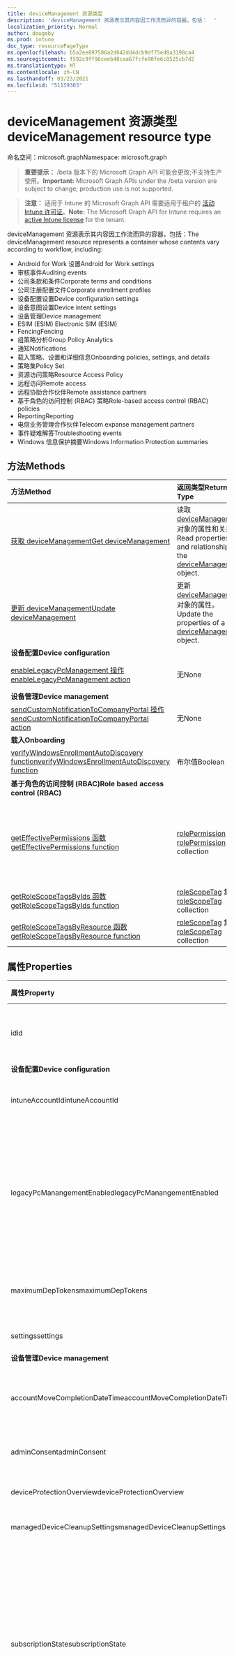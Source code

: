 ```yaml
---
title: deviceManagement 资源类型
description: 'deviceManagement 资源表示其内容因工作流而异的容器，包括：  '
localization_priority: Normal
author: dougeby
ms.prod: intune
doc_type: resourcePageType
ms.openlocfilehash: b5a2ee897506a2d642dd4dcb9df75ed8a3198ca4
ms.sourcegitcommit: f592c9ff96ceeb40caa67fcfe90fe6c8525cb7d2
ms.translationtype: MT
ms.contentlocale: zh-CN
ms.lasthandoff: 03/23/2021
ms.locfileid: "51159303"
---
```

# <a name="devicemanagement-resource-type"></a><span data-ttu-id="7978a-103">deviceManagement 资源类型</span><span class="sxs-lookup"><span data-stu-id="7978a-103">deviceManagement resource type</span></span>

<span data-ttu-id="7978a-104">命名空间：microsoft.graph</span><span class="sxs-lookup"><span data-stu-id="7978a-104">Namespace: microsoft.graph</span></span>

> <span data-ttu-id="7978a-105">**重要提示：** /beta 版本下的 Microsoft Graph API 可能会更改;不支持生产使用。</span><span class="sxs-lookup"><span data-stu-id="7978a-105">**Important:** Microsoft Graph APIs under the /beta version are subject to change; production use is not supported.</span></span>

> <span data-ttu-id="7978a-106">**注意：** 适用于 Intune 的 Microsoft Graph API 需要适用于租户的 [活动 Intune 许可证](https://go.microsoft.com/fwlink/?linkid=839381)。</span><span class="sxs-lookup"><span data-stu-id="7978a-106">**Note:** The Microsoft Graph API for Intune requires an [active Intune license](https://go.microsoft.com/fwlink/?linkid=839381) for the tenant.</span></span>

<span data-ttu-id="7978a-107">deviceManagement 资源表示其内容因工作流而异的容器，包括：</span><span class="sxs-lookup"><span data-stu-id="7978a-107">The deviceManagement resource represents a container whose contents vary according to workflow, including:</span></span>  

- <span data-ttu-id="7978a-108">Android for Work 设置</span><span class="sxs-lookup"><span data-stu-id="7978a-108">Android for Work settings</span></span>
- <span data-ttu-id="7978a-109">审核事件</span><span class="sxs-lookup"><span data-stu-id="7978a-109">Auditing events</span></span>
- <span data-ttu-id="7978a-110">公司条款和条件</span><span class="sxs-lookup"><span data-stu-id="7978a-110">Corporate terms and conditions</span></span> 
- <span data-ttu-id="7978a-111">公司注册配置文件</span><span class="sxs-lookup"><span data-stu-id="7978a-111">Corporate enrollment profiles</span></span>
- <span data-ttu-id="7978a-112">设备配置设置</span><span class="sxs-lookup"><span data-stu-id="7978a-112">Device configuration settings</span></span>
- <span data-ttu-id="7978a-113">设备意图设置</span><span class="sxs-lookup"><span data-stu-id="7978a-113">Device intent settings</span></span>
- <span data-ttu-id="7978a-114">设备管理</span><span class="sxs-lookup"><span data-stu-id="7978a-114">Device management</span></span>
- <span data-ttu-id="7978a-115">ESIM (ESIM) </span><span class="sxs-lookup"><span data-stu-id="7978a-115">Electronic SIM (ESIM)</span></span>
- <span data-ttu-id="7978a-116">Fencing</span><span class="sxs-lookup"><span data-stu-id="7978a-116">Fencing</span></span>
- <span data-ttu-id="7978a-117">组策略分析</span><span class="sxs-lookup"><span data-stu-id="7978a-117">Group Policy Analytics</span></span>
- <span data-ttu-id="7978a-118">通知</span><span class="sxs-lookup"><span data-stu-id="7978a-118">Notifications</span></span>
- <span data-ttu-id="7978a-119">载入策略、设置和详细信息</span><span class="sxs-lookup"><span data-stu-id="7978a-119">Onboarding policies, settings, and details</span></span>
- <span data-ttu-id="7978a-120">策略集</span><span class="sxs-lookup"><span data-stu-id="7978a-120">Policy Set</span></span>
- <span data-ttu-id="7978a-121">资源访问策略</span><span class="sxs-lookup"><span data-stu-id="7978a-121">Resource Access Policy</span></span>
- <span data-ttu-id="7978a-122">远程访问</span><span class="sxs-lookup"><span data-stu-id="7978a-122">Remote access</span></span>
- <span data-ttu-id="7978a-123">远程协助合作伙伴</span><span class="sxs-lookup"><span data-stu-id="7978a-123">Remote assistance partners</span></span>
- <span data-ttu-id="7978a-124">基于角色的访问控制 (RBAC) 策略</span><span class="sxs-lookup"><span data-stu-id="7978a-124">Role-based access control (RBAC) policies</span></span>
- <span data-ttu-id="7978a-125">Reporting</span><span class="sxs-lookup"><span data-stu-id="7978a-125">Reporting</span></span>
- <span data-ttu-id="7978a-126">电信业务管理合作伙伴</span><span class="sxs-lookup"><span data-stu-id="7978a-126">Telecom expanse management partners</span></span>
- <span data-ttu-id="7978a-127">事件疑难解答</span><span class="sxs-lookup"><span data-stu-id="7978a-127">Troubleshooting events</span></span>
- <span data-ttu-id="7978a-128">Windows 信息保护摘要</span><span class="sxs-lookup"><span data-stu-id="7978a-128">Windows Information Protection summaries</span></span>

## <a name="methods"></a><span data-ttu-id="7978a-129">方法</span><span class="sxs-lookup"><span data-stu-id="7978a-129">Methods</span></span>
|<span data-ttu-id="7978a-130">方法</span><span class="sxs-lookup"><span data-stu-id="7978a-130">Method</span></span>|<span data-ttu-id="7978a-131">返回类型</span><span class="sxs-lookup"><span data-stu-id="7978a-131">Return Type</span></span>|<span data-ttu-id="7978a-132">说明</span><span class="sxs-lookup"><span data-stu-id="7978a-132">Description</span></span>|
|:---|:---|:---|
|[<span data-ttu-id="7978a-133">获取 deviceManagement</span><span class="sxs-lookup"><span data-stu-id="7978a-133">Get deviceManagement</span></span>](../api/intune-shared-devicemanagement-get.md)|<span data-ttu-id="7978a-134">读取 [deviceManagement](../resources/intune-shared-devicemanagement.md) 对象的属性和关系。</span><span class="sxs-lookup"><span data-stu-id="7978a-134">Read properties and relationships of the [deviceManagement](../resources/intune-shared-devicemanagement.md) object.</span></span>|
|[<span data-ttu-id="7978a-135">更新 deviceManagement</span><span class="sxs-lookup"><span data-stu-id="7978a-135">Update deviceManagement</span></span>](../api/intune-shared-devicemanagement-update.md)|<span data-ttu-id="7978a-136">更新 [deviceManagement](../resources/intune-shared-devicemanagement.md) 对象的属性。</span><span class="sxs-lookup"><span data-stu-id="7978a-136">Update the properties of a [deviceManagement](../resources/intune-shared-devicemanagement.md) object.</span></span>|
|<span data-ttu-id="7978a-137">**设备配置**</span><span class="sxs-lookup"><span data-stu-id="7978a-137">**Device configuration**</span></span>|
|[<span data-ttu-id="7978a-138">enableLegacyPcManagement 操作</span><span class="sxs-lookup"><span data-stu-id="7978a-138">enableLegacyPcManagement action</span></span>](../api/intune-shared-devicemanagement-enablelegacypcmanagement.md)|<span data-ttu-id="7978a-139">无</span><span class="sxs-lookup"><span data-stu-id="7978a-139">None</span></span>|<span data-ttu-id="7978a-140">尚未记录</span><span class="sxs-lookup"><span data-stu-id="7978a-140">Not yet documented</span></span>|
|<span data-ttu-id="7978a-141">**设备管理**</span><span class="sxs-lookup"><span data-stu-id="7978a-141">**Device management**</span></span>|
|[<span data-ttu-id="7978a-142">sendCustomNotificationToCompanyPortal 操作</span><span class="sxs-lookup"><span data-stu-id="7978a-142">sendCustomNotificationToCompanyPortal action</span></span>](../api/intune-shared-devicemanagement-sendcustomnotificationtocompanyportal.md)|<span data-ttu-id="7978a-143">无</span><span class="sxs-lookup"><span data-stu-id="7978a-143">None</span></span>|<span data-ttu-id="7978a-144">尚未记录</span><span class="sxs-lookup"><span data-stu-id="7978a-144">Not yet documented</span></span>|
|<span data-ttu-id="7978a-145">**载入**</span><span class="sxs-lookup"><span data-stu-id="7978a-145">**Onboarding**</span></span>|
|[<span data-ttu-id="7978a-146">verifyWindowsEnrollmentAutoDiscovery function</span><span class="sxs-lookup"><span data-stu-id="7978a-146">verifyWindowsEnrollmentAutoDiscovery function</span></span>](../api/intune-shared-devicemanagement-verifywindowsenrollmentautodiscovery.md)|<span data-ttu-id="7978a-147">布尔值</span><span class="sxs-lookup"><span data-stu-id="7978a-147">Boolean</span></span>|<span data-ttu-id="7978a-148">尚未记录</span><span class="sxs-lookup"><span data-stu-id="7978a-148">Not yet documented</span></span>|
|<span data-ttu-id="7978a-149">**基于角色的访问控制 (RBAC)**</span><span class="sxs-lookup"><span data-stu-id="7978a-149">**Role based access control (RBAC)**</span></span>|
|[<span data-ttu-id="7978a-150">getEffectivePermissions 函数</span><span class="sxs-lookup"><span data-stu-id="7978a-150">getEffectivePermissions function</span></span>](../api/intune-shared-devicemanagement-geteffectivepermissions.md)|<span data-ttu-id="7978a-151">[rolePermission](../resources/intune-rbac-rolepermission.md) 集合</span><span class="sxs-lookup"><span data-stu-id="7978a-151">[rolePermission](../resources/intune-rbac-rolepermission.md) collection</span></span>|<span data-ttu-id="7978a-152">检索当前验证的用户的有效权限</span><span class="sxs-lookup"><span data-stu-id="7978a-152">Retrieves the effective permissions of the currently authenticated user</span></span>|
|[<span data-ttu-id="7978a-153">getRoleScopeTagsByIds 函数</span><span class="sxs-lookup"><span data-stu-id="7978a-153">getRoleScopeTagsByIds function</span></span>](../api/intune-shared-devicemanagement-getrolescopetagsbyids.md)|<span data-ttu-id="7978a-154">[roleScopeTag](../resources/intune-rbac-rolescopetag.md) 集合</span><span class="sxs-lookup"><span data-stu-id="7978a-154">[roleScopeTag](../resources/intune-rbac-rolescopetag.md) collection</span></span>|<span data-ttu-id="7978a-155">尚未记录</span><span class="sxs-lookup"><span data-stu-id="7978a-155">Not yet documented</span></span>|
|[<span data-ttu-id="7978a-156">getRoleScopeTagsByResource 函数</span><span class="sxs-lookup"><span data-stu-id="7978a-156">getRoleScopeTagsByResource function</span></span>](../api/intune-shared-devicemanagement-getrolescopetagsbyresource.md)|<span data-ttu-id="7978a-157">[roleScopeTag](../resources/intune-rbac-rolescopetag.md) 集合</span><span class="sxs-lookup"><span data-stu-id="7978a-157">[roleScopeTag](../resources/intune-rbac-rolescopetag.md) collection</span></span>|<span data-ttu-id="7978a-158">尚未记录</span><span class="sxs-lookup"><span data-stu-id="7978a-158">Not yet documented</span></span>|


## <a name="properties"></a><span data-ttu-id="7978a-159">属性</span><span class="sxs-lookup"><span data-stu-id="7978a-159">Properties</span></span>
|<span data-ttu-id="7978a-160">属性</span><span class="sxs-lookup"><span data-stu-id="7978a-160">Property</span></span>|<span data-ttu-id="7978a-161">类型</span><span class="sxs-lookup"><span data-stu-id="7978a-161">Type</span></span>|<span data-ttu-id="7978a-162">说明</span><span class="sxs-lookup"><span data-stu-id="7978a-162">Description</span></span>|
|:---|:---|:---|
|<span data-ttu-id="7978a-163">id</span><span class="sxs-lookup"><span data-stu-id="7978a-163">id</span></span>|<span data-ttu-id="7978a-164">String</span><span class="sxs-lookup"><span data-stu-id="7978a-164">String</span></span>|<span data-ttu-id="7978a-165">与设备关联的唯一标识符。</span><span class="sxs-lookup"><span data-stu-id="7978a-165">Unique identifier associated with the device.</span></span>|
|<span data-ttu-id="7978a-166">**设备配置**</span><span class="sxs-lookup"><span data-stu-id="7978a-166">**Device configuration**</span></span>|
|<span data-ttu-id="7978a-167">intuneAccountId</span><span class="sxs-lookup"><span data-stu-id="7978a-167">intuneAccountId</span></span>|<span data-ttu-id="7978a-168">Guid</span><span class="sxs-lookup"><span data-stu-id="7978a-168">Guid</span></span>|<span data-ttu-id="7978a-169">给定租户的 Intune 帐户 ID</span><span class="sxs-lookup"><span data-stu-id="7978a-169">Intune Account ID for given tenant</span></span>|
|<span data-ttu-id="7978a-170">legacyPcManangementEnabled</span><span class="sxs-lookup"><span data-stu-id="7978a-170">legacyPcManangementEnabled</span></span>|<span data-ttu-id="7978a-171">Boolean</span><span class="sxs-lookup"><span data-stu-id="7978a-171">Boolean</span></span>|<span data-ttu-id="7978a-172">用于为此帐户启用非 MDM 托管旧版电脑管理的 属性。</span><span class="sxs-lookup"><span data-stu-id="7978a-172">The property to enable Non-MDM managed legacy PC management for this account.</span></span> <span data-ttu-id="7978a-173">此属性是只读的。</span><span class="sxs-lookup"><span data-stu-id="7978a-173">This property is read-only.</span></span>|
|<span data-ttu-id="7978a-174">maximumDepTokens</span><span class="sxs-lookup"><span data-stu-id="7978a-174">maximumDepTokens</span></span>|<span data-ttu-id="7978a-175">Int32</span><span class="sxs-lookup"><span data-stu-id="7978a-175">Int32</span></span>|<span data-ttu-id="7978a-176">允许每个租户使用的最大 DEP 令牌数。</span><span class="sxs-lookup"><span data-stu-id="7978a-176">Maximum number of DEP tokens allowed per-tenant.</span></span>|
|<span data-ttu-id="7978a-177">settings</span><span class="sxs-lookup"><span data-stu-id="7978a-177">settings</span></span>|[<span data-ttu-id="7978a-178">deviceManagementSettings</span><span class="sxs-lookup"><span data-stu-id="7978a-178">deviceManagementSettings</span></span>](../resources/intune-deviceconfig-devicemanagementsettings.md)|<span data-ttu-id="7978a-179">帐户级别设置。</span><span class="sxs-lookup"><span data-stu-id="7978a-179">Account level settings.</span></span>|
|<span data-ttu-id="7978a-180">**设备管理**</span><span class="sxs-lookup"><span data-stu-id="7978a-180">**Device management**</span></span>|
|<span data-ttu-id="7978a-181">accountMoveCompletionDateTime</span><span class="sxs-lookup"><span data-stu-id="7978a-181">accountMoveCompletionDateTime</span></span>|<span data-ttu-id="7978a-182">DateTimeOffset</span><span class="sxs-lookup"><span data-stu-id="7978a-182">DateTimeOffset</span></span>|<span data-ttu-id="7978a-183">租户&之间移动时的日期。</span><span class="sxs-lookup"><span data-stu-id="7978a-183">The date & time when tenant data moved between scaleunits.</span></span>|
|<span data-ttu-id="7978a-184">adminConsent</span><span class="sxs-lookup"><span data-stu-id="7978a-184">adminConsent</span></span>|[<span data-ttu-id="7978a-185">adminConsent</span><span class="sxs-lookup"><span data-stu-id="7978a-185">adminConsent</span></span>](../resources/intune-devices-adminconsent.md)|<span data-ttu-id="7978a-186">管理员同意信息。</span><span class="sxs-lookup"><span data-stu-id="7978a-186">Admin consent information.</span></span>|
|<span data-ttu-id="7978a-187">deviceProtectionOverview</span><span class="sxs-lookup"><span data-stu-id="7978a-187">deviceProtectionOverview</span></span>|[<span data-ttu-id="7978a-188">deviceProtectionOverview</span><span class="sxs-lookup"><span data-stu-id="7978a-188">deviceProtectionOverview</span></span>](../resources/intune-devices-deviceprotectionoverview.md)|<span data-ttu-id="7978a-189">设备保护概述。</span><span class="sxs-lookup"><span data-stu-id="7978a-189">Device protection overview.</span></span>|
|<span data-ttu-id="7978a-190">managedDeviceCleanupSettings</span><span class="sxs-lookup"><span data-stu-id="7978a-190">managedDeviceCleanupSettings</span></span>|[<span data-ttu-id="7978a-191">managedDeviceCleanupSettings</span><span class="sxs-lookup"><span data-stu-id="7978a-191">managedDeviceCleanupSettings</span></span>](../resources/intune-devices-manageddevicecleanupsettings.md)|<span data-ttu-id="7978a-192">设备清理规则</span><span class="sxs-lookup"><span data-stu-id="7978a-192">Device cleanup rule</span></span>|
|<span data-ttu-id="7978a-193">subscriptionState</span><span class="sxs-lookup"><span data-stu-id="7978a-193">subscriptionState</span></span>|[<span data-ttu-id="7978a-194">deviceManagementSubscriptionState</span><span class="sxs-lookup"><span data-stu-id="7978a-194">deviceManagementSubscriptionState</span></span>](../resources/intune-devices-devicemanagementsubscriptionstate.md)|<span data-ttu-id="7978a-195">租户移动设备管理订阅状态。</span><span class="sxs-lookup"><span data-stu-id="7978a-195">Tenant mobile device management subscription state.</span></span> <span data-ttu-id="7978a-196">可取值为：`pending`、`active`、`warning`、`disabled`、`deleted`、`blocked`、`lockedOut`。</span><span class="sxs-lookup"><span data-stu-id="7978a-196">Possible values are: `pending`, `active`, `warning`, `disabled`, `deleted`, `blocked`, `lockedOut`.</span></span>|
|<span data-ttu-id="7978a-197">订阅</span><span class="sxs-lookup"><span data-stu-id="7978a-197">subscriptions</span></span>|[<span data-ttu-id="7978a-198">deviceManagementSubscriptions</span><span class="sxs-lookup"><span data-stu-id="7978a-198">deviceManagementSubscriptions</span></span>](../resources/intune-devices-devicemanagementsubscriptions.md)|<span data-ttu-id="7978a-199">租户的订阅。</span><span class="sxs-lookup"><span data-stu-id="7978a-199">Tenant's Subscription.</span></span> <span data-ttu-id="7978a-200">可取值为：`none`、`intune`、`office365`、`intunePremium`、`intune_EDU`、`intune_SMB`。</span><span class="sxs-lookup"><span data-stu-id="7978a-200">Possible values are: `none`, `intune`, `office365`, `intunePremium`, `intune_EDU`, `intune_SMB`.</span></span>|
|<span data-ttu-id="7978a-201">windowsMalwareOverview</span><span class="sxs-lookup"><span data-stu-id="7978a-201">windowsMalwareOverview</span></span>|[<span data-ttu-id="7978a-202">windowsMalwareOverview</span><span class="sxs-lookup"><span data-stu-id="7978a-202">windowsMalwareOverview</span></span>](../resources/intune-devices-windowsmalwareoverview.md)|<span data-ttu-id="7978a-203">Windows 设备的恶意软件概述。</span><span class="sxs-lookup"><span data-stu-id="7978a-203">Malware overview for windows devices.</span></span>|
|<span data-ttu-id="7978a-204">**组策略分析**</span><span class="sxs-lookup"><span data-stu-id="7978a-204">**Group Policy Analytics**</span></span>|
|<span data-ttu-id="7978a-205">groupPolicyObjectFiles</span><span class="sxs-lookup"><span data-stu-id="7978a-205">groupPolicyObjectFiles</span></span>|<span data-ttu-id="7978a-206">[groupPolicyObjectFile](../resources/intune-gpanalyticsservice-grouppolicyobjectfile.md) 集合</span><span class="sxs-lookup"><span data-stu-id="7978a-206">[groupPolicyObjectFile](../resources/intune-gpanalyticsservice-grouppolicyobjectfile.md) collection</span></span>|<span data-ttu-id="7978a-207">已上载的组策略对象文件的列表。</span><span class="sxs-lookup"><span data-stu-id="7978a-207">A list of Group Policy Object files uploaded.</span></span>|
|<span data-ttu-id="7978a-208">**载入**</span><span class="sxs-lookup"><span data-stu-id="7978a-208">**Onboarding**</span></span>|
|<span data-ttu-id="7978a-209">intuneBrand</span><span class="sxs-lookup"><span data-stu-id="7978a-209">intuneBrand</span></span>|[<span data-ttu-id="7978a-210">intuneBrand</span><span class="sxs-lookup"><span data-stu-id="7978a-210">intuneBrand</span></span>](../resources/intune-onboarding-intunebrand.md)|<span data-ttu-id="7978a-211">intuneBrand 包含在自定义公司门户应用程序以及最终用户 Web 门户的外观时使用的数据。</span><span class="sxs-lookup"><span data-stu-id="7978a-211">intuneBrand contains data which is used in customizing the appearance of the Company Portal applications as well as the end user web portal.</span></span>|
|<span data-ttu-id="7978a-212">**Odj**</span><span class="sxs-lookup"><span data-stu-id="7978a-212">**Odj**</span></span>|
|<span data-ttu-id="7978a-213">domainJoinConnectors</span><span class="sxs-lookup"><span data-stu-id="7978a-213">domainJoinConnectors</span></span>|<span data-ttu-id="7978a-214">[deviceManagementDomainJoinConnector](../resources/intune-odj-devicemanagementdomainjoinconnector.md) 集合</span><span class="sxs-lookup"><span data-stu-id="7978a-214">[deviceManagementDomainJoinConnector](../resources/intune-odj-devicemanagementdomainjoinconnector.md) collection</span></span>|<span data-ttu-id="7978a-215">连接器对象的列表。</span><span class="sxs-lookup"><span data-stu-id="7978a-215">A list of connector objects.</span></span>|

## <a name="relationships"></a><span data-ttu-id="7978a-216">关系</span><span class="sxs-lookup"><span data-stu-id="7978a-216">Relationships</span></span>
|<span data-ttu-id="7978a-217">关系</span><span class="sxs-lookup"><span data-stu-id="7978a-217">Relationship</span></span>|<span data-ttu-id="7978a-218">类型</span><span class="sxs-lookup"><span data-stu-id="7978a-218">Type</span></span>|<span data-ttu-id="7978a-219">说明&nbsp;&nbsp;&nbsp;&nbsp;&nbsp;&nbsp;&nbsp;</span><span class="sxs-lookup"><span data-stu-id="7978a-219">Description&nbsp;&nbsp;&nbsp;&nbsp;&nbsp;&nbsp;&nbsp;</span></span>|
|:---|:---|:---|
|<span data-ttu-id="7978a-220">**Android for Work**</span><span class="sxs-lookup"><span data-stu-id="7978a-220">**Android for Work**</span></span>|
|<span data-ttu-id="7978a-221">androidDeviceOwnerEnrollmentProfiles</span><span class="sxs-lookup"><span data-stu-id="7978a-221">androidDeviceOwnerEnrollmentProfiles</span></span>|<span data-ttu-id="7978a-222">[androidDeviceOwnerEnrollmentProfile](../resources/intune-androidforwork-androiddeviceownerenrollmentprofile.md) 集合</span><span class="sxs-lookup"><span data-stu-id="7978a-222">[androidDeviceOwnerEnrollmentProfile](../resources/intune-androidforwork-androiddeviceownerenrollmentprofile.md) collection</span></span>|<span data-ttu-id="7978a-223">Android 设备所有者注册配置文件实体。</span><span class="sxs-lookup"><span data-stu-id="7978a-223">Android device owner enrollment profile entities.</span></span>|
|<span data-ttu-id="7978a-224">androidForWorkAppConfigurationSchemas</span><span class="sxs-lookup"><span data-stu-id="7978a-224">androidForWorkAppConfigurationSchemas</span></span>|<span data-ttu-id="7978a-225">[androidForWorkAppConfigurationSchema](../resources/intune-androidforwork-androidforworkappconfigurationschema.md) 集合</span><span class="sxs-lookup"><span data-stu-id="7978a-225">[androidForWorkAppConfigurationSchema](../resources/intune-androidforwork-androidforworkappconfigurationschema.md) collection</span></span>|<span data-ttu-id="7978a-226">Android for Work 应用配置架构实体。</span><span class="sxs-lookup"><span data-stu-id="7978a-226">Android for Work app configuration schema entities.</span></span>|
|<span data-ttu-id="7978a-227">androidForWorkEnrollmentProfiles</span><span class="sxs-lookup"><span data-stu-id="7978a-227">androidForWorkEnrollmentProfiles</span></span>|<span data-ttu-id="7978a-228">[androidForWorkEnrollmentProfile](../resources/intune-androidforwork-androidforworkenrollmentprofile.md) 集合</span><span class="sxs-lookup"><span data-stu-id="7978a-228">[androidForWorkEnrollmentProfile](../resources/intune-androidforwork-androidforworkenrollmentprofile.md) collection</span></span>|<span data-ttu-id="7978a-229">Android for Work 注册配置文件实体。</span><span class="sxs-lookup"><span data-stu-id="7978a-229">Android for Work enrollment profile entities.</span></span>|
|<span data-ttu-id="7978a-230">androidForWorkSettings</span><span class="sxs-lookup"><span data-stu-id="7978a-230">androidForWorkSettings</span></span>|[<span data-ttu-id="7978a-231">androidForWorkSettings</span><span class="sxs-lookup"><span data-stu-id="7978a-231">androidForWorkSettings</span></span>](../resources/intune-androidforwork-androidforworksettings.md)|<span data-ttu-id="7978a-232">Android for Work 设置单例实体。</span><span class="sxs-lookup"><span data-stu-id="7978a-232">The singleton Android for Work settings entity.</span></span>|
|<span data-ttu-id="7978a-233">androidManagedStoreAccountEnterpriseSettings</span><span class="sxs-lookup"><span data-stu-id="7978a-233">androidManagedStoreAccountEnterpriseSettings</span></span>|[<span data-ttu-id="7978a-234">androidManagedStoreAccountEnterpriseSettings</span><span class="sxs-lookup"><span data-stu-id="7978a-234">androidManagedStoreAccountEnterpriseSettings</span></span>](../resources/intune-androidforwork-androidmanagedstoreaccountenterprisesettings.md)|<span data-ttu-id="7978a-235">单一的 Android 托管存储帐户企业设置实体。</span><span class="sxs-lookup"><span data-stu-id="7978a-235">The singleton Android managed store account enterprise settings entity.</span></span>|
|<span data-ttu-id="7978a-236">androidManagedStoreAppConfigurationSchemas</span><span class="sxs-lookup"><span data-stu-id="7978a-236">androidManagedStoreAppConfigurationSchemas</span></span>|<span data-ttu-id="7978a-237">[androidManagedStoreAppConfigurationSchema](../resources/intune-androidforwork-androidmanagedstoreappconfigurationschema.md) 集合</span><span class="sxs-lookup"><span data-stu-id="7978a-237">[androidManagedStoreAppConfigurationSchema](../resources/intune-androidforwork-androidmanagedstoreappconfigurationschema.md) collection</span></span>|<span data-ttu-id="7978a-238">Android 企业版应用配置架构实体。</span><span class="sxs-lookup"><span data-stu-id="7978a-238">Android Enterprise app configuration schema entities.</span></span>|
|<span data-ttu-id="7978a-239">**审核**</span><span class="sxs-lookup"><span data-stu-id="7978a-239">**Auditing**</span></span>|
|<span data-ttu-id="7978a-240">auditEvents</span><span class="sxs-lookup"><span data-stu-id="7978a-240">auditEvents</span></span>|<span data-ttu-id="7978a-241">[auditEvent](../resources/intune-auditing-auditevent.md) 集合</span><span class="sxs-lookup"><span data-stu-id="7978a-241">[auditEvent](../resources/intune-auditing-auditevent.md) collection</span></span>|<span data-ttu-id="7978a-242">审核事件</span><span class="sxs-lookup"><span data-stu-id="7978a-242">The Audit Events</span></span>|
|<span data-ttu-id="7978a-243">**公司条款**</span><span class="sxs-lookup"><span data-stu-id="7978a-243">**Company terms**</span></span>|
|<span data-ttu-id="7978a-244">termsAndConditions</span><span class="sxs-lookup"><span data-stu-id="7978a-244">termsAndConditions</span></span>|<span data-ttu-id="7978a-245">[termsAndConditions](../resources/intune-companyterms-termsandconditions.md) 集合</span><span class="sxs-lookup"><span data-stu-id="7978a-245">[termsAndConditions](../resources/intune-companyterms-termsandconditions.md) collection</span></span>|<span data-ttu-id="7978a-246">与公司的设备管理关联的条款和条件。</span><span class="sxs-lookup"><span data-stu-id="7978a-246">The terms and conditions associated with device management of the company.</span></span>|
|<span data-ttu-id="7978a-247">**公司注册**</span><span class="sxs-lookup"><span data-stu-id="7978a-247">**Corporate enrollment**</span></span>|
|<span data-ttu-id="7978a-248">enrollmentProfiles</span><span class="sxs-lookup"><span data-stu-id="7978a-248">enrollmentProfiles</span></span>|<span data-ttu-id="7978a-249">[enrollmentProfile](../resources/intune-enrollment-enrollmentprofile.md) 集合</span><span class="sxs-lookup"><span data-stu-id="7978a-249">[enrollmentProfile](../resources/intune-enrollment-enrollmentprofile.md) collection</span></span>|<span data-ttu-id="7978a-250">注册配置文件。</span><span class="sxs-lookup"><span data-stu-id="7978a-250">The enrollment profiles.</span></span>|
|<span data-ttu-id="7978a-251">importedAppleDeviceIdentities</span><span class="sxs-lookup"><span data-stu-id="7978a-251">importedAppleDeviceIdentities</span></span>|<span data-ttu-id="7978a-252">[importedAppleDeviceIdentity](../resources/intune-enrollment-importedappledeviceidentity.md) 集合</span><span class="sxs-lookup"><span data-stu-id="7978a-252">[importedAppleDeviceIdentity](../resources/intune-enrollment-importedappledeviceidentity.md) collection</span></span>|<span data-ttu-id="7978a-253">导入的 Apple 设备标识。</span><span class="sxs-lookup"><span data-stu-id="7978a-253">The imported Apple device identities.</span></span>|
|<span data-ttu-id="7978a-254">importedDeviceIdentities</span><span class="sxs-lookup"><span data-stu-id="7978a-254">importedDeviceIdentities</span></span>|<span data-ttu-id="7978a-255">[importedDeviceIdentity](../resources/intune-enrollment-importeddeviceidentity.md) 集合</span><span class="sxs-lookup"><span data-stu-id="7978a-255">[importedDeviceIdentity](../resources/intune-enrollment-importeddeviceidentity.md) collection</span></span>|<span data-ttu-id="7978a-256">导入的设备标识。</span><span class="sxs-lookup"><span data-stu-id="7978a-256">The imported device identities.</span></span>|
|<span data-ttu-id="7978a-257">**设备配置**</span><span class="sxs-lookup"><span data-stu-id="7978a-257">**Device configuration**</span></span>|
|<span data-ttu-id="7978a-258">advancedThreatProtectionOnboardingStateSummary</span><span class="sxs-lookup"><span data-stu-id="7978a-258">advancedThreatProtectionOnboardingStateSummary</span></span>|[<span data-ttu-id="7978a-259">advancedThreatProtectionOnboardingStateSummary</span><span class="sxs-lookup"><span data-stu-id="7978a-259">advancedThreatProtectionOnboardingStateSummary</span></span>](../resources/intune-deviceconfig-advancedthreatprotectiononboardingstatesummary.md)|<span data-ttu-id="7978a-260">此帐户的 ATP 载入状态摘要状态。</span><span class="sxs-lookup"><span data-stu-id="7978a-260">The summary state of ATP onboarding state for this account.</span></span>|
|<span data-ttu-id="7978a-261">cartToClassAssociations</span><span class="sxs-lookup"><span data-stu-id="7978a-261">cartToClassAssociations</span></span>|<span data-ttu-id="7978a-262">[cartToClassAssociation](../resources/intune-deviceconfig-carttoclassassociation.md) 集合</span><span class="sxs-lookup"><span data-stu-id="7978a-262">[cartToClassAssociation](../resources/intune-deviceconfig-carttoclassassociation.md) collection</span></span>|<span data-ttu-id="7978a-263">购物车到类关联。</span><span class="sxs-lookup"><span data-stu-id="7978a-263">The Cart To Class Associations.</span></span>|
|<span data-ttu-id="7978a-264">deviceCompliancePolicies</span><span class="sxs-lookup"><span data-stu-id="7978a-264">deviceCompliancePolicies</span></span>|<span data-ttu-id="7978a-265">[deviceCompliancePolicy](../resources/intune-shared-devicecompliancepolicy.md) 集合</span><span class="sxs-lookup"><span data-stu-id="7978a-265">[deviceCompliancePolicy](../resources/intune-shared-devicecompliancepolicy.md) collection</span></span>|<span data-ttu-id="7978a-266">设备符合性策略。</span><span class="sxs-lookup"><span data-stu-id="7978a-266">The device compliance policies.</span></span>|
|<span data-ttu-id="7978a-267">deviceCompliancePolicyDeviceStateSummary</span><span class="sxs-lookup"><span data-stu-id="7978a-267">deviceCompliancePolicyDeviceStateSummary</span></span>|[<span data-ttu-id="7978a-268">deviceCompliancePolicyDeviceStateSummary</span><span class="sxs-lookup"><span data-stu-id="7978a-268">deviceCompliancePolicyDeviceStateSummary</span></span>](../resources/intune-deviceconfig-devicecompliancepolicydevicestatesummary.md)|<span data-ttu-id="7978a-269">此帐户的设备符合性状态摘要。</span><span class="sxs-lookup"><span data-stu-id="7978a-269">The device compliance state summary for this account.</span></span>|
|<span data-ttu-id="7978a-270">deviceCompliancePolicySettingStateSummaries</span><span class="sxs-lookup"><span data-stu-id="7978a-270">deviceCompliancePolicySettingStateSummaries</span></span>|<span data-ttu-id="7978a-271">[deviceCompliancePolicySettingStateSummary](../resources/intune-deviceconfig-devicecompliancepolicysettingstatesummary.md) 集合</span><span class="sxs-lookup"><span data-stu-id="7978a-271">[deviceCompliancePolicySettingStateSummary](../resources/intune-deviceconfig-devicecompliancepolicysettingstatesummary.md) collection</span></span>|<span data-ttu-id="7978a-272">此帐户的符合性设置的摘要状态。</span><span class="sxs-lookup"><span data-stu-id="7978a-272">The summary states of compliance policy settings for this account.</span></span>|
|<span data-ttu-id="7978a-273">deviceConfigurationConflictSummary</span><span class="sxs-lookup"><span data-stu-id="7978a-273">deviceConfigurationConflictSummary</span></span>|<span data-ttu-id="7978a-274">[deviceConfigurationConflictSummary](../resources/intune-deviceconfig-deviceconfigurationconflictsummary.md) 集合</span><span class="sxs-lookup"><span data-stu-id="7978a-274">[deviceConfigurationConflictSummary](../resources/intune-deviceconfig-deviceconfigurationconflictsummary.md) collection</span></span>|<span data-ttu-id="7978a-275">此帐户冲突状态的策略摘要。</span><span class="sxs-lookup"><span data-stu-id="7978a-275">Summary of policies in conflict state for this account.</span></span>|
|<span data-ttu-id="7978a-276">deviceConfigurationDeviceStateSummaries</span><span class="sxs-lookup"><span data-stu-id="7978a-276">deviceConfigurationDeviceStateSummaries</span></span>|[<span data-ttu-id="7978a-277">deviceConfigurationDeviceStateSummary</span><span class="sxs-lookup"><span data-stu-id="7978a-277">deviceConfigurationDeviceStateSummary</span></span>](../resources/intune-deviceconfig-deviceconfigurationdevicestatesummary.md)|<span data-ttu-id="7978a-278">此帐户的设备配置设备状态摘要。</span><span class="sxs-lookup"><span data-stu-id="7978a-278">The device configuration device state summary for this account.</span></span>|
|<span data-ttu-id="7978a-279">deviceConfigurationRestrictedAppsViolations</span><span class="sxs-lookup"><span data-stu-id="7978a-279">deviceConfigurationRestrictedAppsViolations</span></span>|<span data-ttu-id="7978a-280">[restrictedAppsViolation](../resources/intune-deviceconfig-restrictedappsviolation.md) 集合</span><span class="sxs-lookup"><span data-stu-id="7978a-280">[restrictedAppsViolation](../resources/intune-deviceconfig-restrictedappsviolation.md) collection</span></span>|<span data-ttu-id="7978a-281">此帐户的受限应用冲突。</span><span class="sxs-lookup"><span data-stu-id="7978a-281">Restricted apps violations for this account.</span></span>|
|<span data-ttu-id="7978a-282">deviceConfigurations</span><span class="sxs-lookup"><span data-stu-id="7978a-282">deviceConfigurations</span></span>|<span data-ttu-id="7978a-283">[deviceConfiguration](../resources/intune-shared-deviceconfiguration.md) 集合</span><span class="sxs-lookup"><span data-stu-id="7978a-283">[deviceConfiguration](../resources/intune-shared-deviceconfiguration.md) collection</span></span>|<span data-ttu-id="7978a-284">设备配置。</span><span class="sxs-lookup"><span data-stu-id="7978a-284">The device configurations.</span></span>|
|<span data-ttu-id="7978a-285">deviceConfigurationUserStateSummaries</span><span class="sxs-lookup"><span data-stu-id="7978a-285">deviceConfigurationUserStateSummaries</span></span>|[<span data-ttu-id="7978a-286">deviceConfigurationUserStateSummary</span><span class="sxs-lookup"><span data-stu-id="7978a-286">deviceConfigurationUserStateSummary</span></span>](../resources/intune-deviceconfig-deviceconfigurationuserstatesummary.md)|<span data-ttu-id="7978a-287">此帐户的设备配置用户状态摘要。</span><span class="sxs-lookup"><span data-stu-id="7978a-287">The device configuration user state summary for this account.</span></span>|
|<span data-ttu-id="7978a-288">iosUpdateStatuses</span><span class="sxs-lookup"><span data-stu-id="7978a-288">iosUpdateStatuses</span></span>|<span data-ttu-id="7978a-289">[iosUpdateDeviceStatus](../resources/intune-deviceconfig-iosupdatedevicestatus.md) 集合</span><span class="sxs-lookup"><span data-stu-id="7978a-289">[iosUpdateDeviceStatus](../resources/intune-deviceconfig-iosupdatedevicestatus.md) collection</span></span>|<span data-ttu-id="7978a-290">此帐户的 IOS 软件更新安装状态。</span><span class="sxs-lookup"><span data-stu-id="7978a-290">The IOS software update installation statuses for this account.</span></span>|
|<span data-ttu-id="7978a-291">ndesConnectors</span><span class="sxs-lookup"><span data-stu-id="7978a-291">ndesConnectors</span></span>|<span data-ttu-id="7978a-292">[ndesConnector](../resources/intune-deviceconfig-ndesconnector.md) 集合</span><span class="sxs-lookup"><span data-stu-id="7978a-292">[ndesConnector](../resources/intune-deviceconfig-ndesconnector.md) collection</span></span>|<span data-ttu-id="7978a-293">此帐户的 Ndes 连接器的集合。</span><span class="sxs-lookup"><span data-stu-id="7978a-293">The collection of Ndes connectors for this account.</span></span>|
|<span data-ttu-id="7978a-294">softwareUpdateStatusSummary</span><span class="sxs-lookup"><span data-stu-id="7978a-294">softwareUpdateStatusSummary</span></span>|[<span data-ttu-id="7978a-295">softwareUpdateStatusSummary</span><span class="sxs-lookup"><span data-stu-id="7978a-295">softwareUpdateStatusSummary</span></span>](../resources/intune-deviceconfig-softwareupdatestatussummary.md)|<span data-ttu-id="7978a-296">软件更新状态摘要。</span><span class="sxs-lookup"><span data-stu-id="7978a-296">The software update status summary.</span></span>|
|<span data-ttu-id="7978a-297">**设备意图**</span><span class="sxs-lookup"><span data-stu-id="7978a-297">**Device intent**</span></span>|
|<span data-ttu-id="7978a-298">intents</span><span class="sxs-lookup"><span data-stu-id="7978a-298">intents</span></span>|<span data-ttu-id="7978a-299">[deviceManagementIntent](../resources/intune-deviceintent-devicemanagementintent.md) 集合</span><span class="sxs-lookup"><span data-stu-id="7978a-299">[deviceManagementIntent](../resources/intune-deviceintent-devicemanagementintent.md) collection</span></span>|<span data-ttu-id="7978a-300">设备管理意图</span><span class="sxs-lookup"><span data-stu-id="7978a-300">The device management intents</span></span>|
|<span data-ttu-id="7978a-301">settingDefinitions</span><span class="sxs-lookup"><span data-stu-id="7978a-301">settingDefinitions</span></span>|<span data-ttu-id="7978a-302">[deviceManagementSettingDefinition](../resources/intune-deviceintent-devicemanagementsettingdefinition.md) 集合</span><span class="sxs-lookup"><span data-stu-id="7978a-302">[deviceManagementSettingDefinition](../resources/intune-deviceintent-devicemanagementsettingdefinition.md) collection</span></span>|<span data-ttu-id="7978a-303">设备管理意图设置定义</span><span class="sxs-lookup"><span data-stu-id="7978a-303">The device management intent setting definitions</span></span>|
|<span data-ttu-id="7978a-304">模板</span><span class="sxs-lookup"><span data-stu-id="7978a-304">templates</span></span>|<span data-ttu-id="7978a-305">[deviceManagementTemplate](../resources/intune-deviceintent-devicemanagementtemplate.md) 集合</span><span class="sxs-lookup"><span data-stu-id="7978a-305">[deviceManagementTemplate](../resources/intune-deviceintent-devicemanagementtemplate.md) collection</span></span>|<span data-ttu-id="7978a-306">可用模板</span><span class="sxs-lookup"><span data-stu-id="7978a-306">The available templates</span></span>|
|<span data-ttu-id="7978a-307">categories</span><span class="sxs-lookup"><span data-stu-id="7978a-307">categories</span></span>|<span data-ttu-id="7978a-308">[deviceManagementSettingCategory](../resources/intune-deviceintent-devicemanagementsettingcategory.md) 集合</span><span class="sxs-lookup"><span data-stu-id="7978a-308">[deviceManagementSettingCategory](../resources/intune-deviceintent-devicemanagementsettingcategory.md) collection</span></span>|<span data-ttu-id="7978a-309">可用类别</span><span class="sxs-lookup"><span data-stu-id="7978a-309">The available categories</span></span>|
|<span data-ttu-id="7978a-310">**设备管理**</span><span class="sxs-lookup"><span data-stu-id="7978a-310">**Device management**</span></span>|
|<span data-ttu-id="7978a-311">applePushNotificationCertificate</span><span class="sxs-lookup"><span data-stu-id="7978a-311">applePushNotificationCertificate</span></span>|[<span data-ttu-id="7978a-312">applePushNotificationCertificate</span><span class="sxs-lookup"><span data-stu-id="7978a-312">applePushNotificationCertificate</span></span>](../resources/intune-devices-applepushnotificationcertificate.md)|<span data-ttu-id="7978a-313">Apple 推送通知证书。</span><span class="sxs-lookup"><span data-stu-id="7978a-313">Apple push notification certificate.</span></span>|
|<span data-ttu-id="7978a-314">dataSharingConsents</span><span class="sxs-lookup"><span data-stu-id="7978a-314">dataSharingConsents</span></span>|<span data-ttu-id="7978a-315">[dataSharingConsent](../resources/intune-devices-datasharingconsent.md) 集合</span><span class="sxs-lookup"><span data-stu-id="7978a-315">[dataSharingConsent](../resources/intune-devices-datasharingconsent.md) collection</span></span>|<span data-ttu-id="7978a-316">数据共享许可。</span><span class="sxs-lookup"><span data-stu-id="7978a-316">Data sharing consents.</span></span>|
|<span data-ttu-id="7978a-317">detectedApps</span><span class="sxs-lookup"><span data-stu-id="7978a-317">detectedApps</span></span>|<span data-ttu-id="7978a-318">[detectedApp](../resources/intune-devices-detectedapp.md) 集合</span><span class="sxs-lookup"><span data-stu-id="7978a-318">[detectedApp](../resources/intune-devices-detectedapp.md) collection</span></span>|<span data-ttu-id="7978a-319">检测到与设备关联的应用的列表。</span><span class="sxs-lookup"><span data-stu-id="7978a-319">The list of detected apps associated with a device.</span></span>|
|<span data-ttu-id="7978a-320">deviceManagementScripts</span><span class="sxs-lookup"><span data-stu-id="7978a-320">deviceManagementScripts</span></span>|<span data-ttu-id="7978a-321">[deviceManagementScript](../resources/intune-shared-devicemanagementscript.md) 集合</span><span class="sxs-lookup"><span data-stu-id="7978a-321">[deviceManagementScript](../resources/intune-shared-devicemanagementscript.md) collection</span></span>|<span data-ttu-id="7978a-322">与租户关联的设备管理脚本列表。</span><span class="sxs-lookup"><span data-stu-id="7978a-322">The list of device management scripts associated with the tenant.</span></span>|
|<span data-ttu-id="7978a-323">deviceShellScripts</span><span class="sxs-lookup"><span data-stu-id="7978a-323">deviceShellScripts</span></span>|<span data-ttu-id="7978a-324">[deviceShellScript](../resources/intune-devices-deviceshellscript.md) 集合</span><span class="sxs-lookup"><span data-stu-id="7978a-324">[deviceShellScript](../resources/intune-devices-deviceshellscript.md) collection</span></span>|<span data-ttu-id="7978a-325">与租户关联的设备 shell 脚本列表。</span><span class="sxs-lookup"><span data-stu-id="7978a-325">The list of device shell scripts associated with the tenant.</span></span>|
|<span data-ttu-id="7978a-326">deviceHealthScripts</span><span class="sxs-lookup"><span data-stu-id="7978a-326">deviceHealthScripts</span></span>|<span data-ttu-id="7978a-327">[deviceHealthScript](../resources/intune-devices-devicehealthscript.md) 集合</span><span class="sxs-lookup"><span data-stu-id="7978a-327">[deviceHealthScript](../resources/intune-devices-devicehealthscript.md) collection</span></span>|<span data-ttu-id="7978a-328">与租户关联的设备运行状况脚本列表。</span><span class="sxs-lookup"><span data-stu-id="7978a-328">The list of device health scripts associated with the tenant.</span></span>|
|<span data-ttu-id="7978a-329">managedDeviceOverview</span><span class="sxs-lookup"><span data-stu-id="7978a-329">managedDeviceOverview</span></span>|[<span data-ttu-id="7978a-330">managedDeviceOverview</span><span class="sxs-lookup"><span data-stu-id="7978a-330">managedDeviceOverview</span></span>](../resources/intune-devices-manageddeviceoverview.md)|<span data-ttu-id="7978a-331">设备概述</span><span class="sxs-lookup"><span data-stu-id="7978a-331">Device overview</span></span>|
|<span data-ttu-id="7978a-332">managedDevices</span><span class="sxs-lookup"><span data-stu-id="7978a-332">managedDevices</span></span>|<span data-ttu-id="7978a-333">[managedDevice](../resources/intune-shared-manageddevice.md) 集合</span><span class="sxs-lookup"><span data-stu-id="7978a-333">[managedDevice](../resources/intune-shared-manageddevice.md) collection</span></span>|<span data-ttu-id="7978a-334">托管设备列表。</span><span class="sxs-lookup"><span data-stu-id="7978a-334">The list of managed devices.</span></span>|
|<span data-ttu-id="7978a-335">remoteActionAudits</span><span class="sxs-lookup"><span data-stu-id="7978a-335">remoteActionAudits</span></span>|<span data-ttu-id="7978a-336">[remoteActionAudit](../resources/intune-devices-remoteactionaudit.md) 集合</span><span class="sxs-lookup"><span data-stu-id="7978a-336">[remoteActionAudit](../resources/intune-devices-remoteactionaudit.md) collection</span></span>|<span data-ttu-id="7978a-337">租户的设备远程操作审核列表。</span><span class="sxs-lookup"><span data-stu-id="7978a-337">The list of device remote action audits with the tenant.</span></span>|
|<span data-ttu-id="7978a-338">windowsMalwareInformation</span><span class="sxs-lookup"><span data-stu-id="7978a-338">windowsMalwareInformation</span></span>|<span data-ttu-id="7978a-339">[windowsMalwareInformation](../resources/intune-devices-windowsmalwareinformation.md) 集合</span><span class="sxs-lookup"><span data-stu-id="7978a-339">[windowsMalwareInformation](../resources/intune-devices-windowsmalwareinformation.md) collection</span></span>|<span data-ttu-id="7978a-340">租户中受影响的恶意软件列表。</span><span class="sxs-lookup"><span data-stu-id="7978a-340">The list of affected malware in the tenant.</span></span>|
|<span data-ttu-id="7978a-341">mobileAppTroubleshootingEvents</span><span class="sxs-lookup"><span data-stu-id="7978a-341">mobileAppTroubleshootingEvents</span></span>|<span data-ttu-id="7978a-342">[mobileAppTroubleshootingEvent](../resources/intune-shared-mobileapptroubleshootingevent.md) 集合</span><span class="sxs-lookup"><span data-stu-id="7978a-342">[mobileAppTroubleshootingEvent](../resources/intune-shared-mobileapptroubleshootingevent.md) collection</span></span>|<span data-ttu-id="7978a-343">MobileAppTroubleshootingEvent 的集合属性。</span><span class="sxs-lookup"><span data-stu-id="7978a-343">The collection property of MobileAppTroubleshootingEvent.</span></span>|
|<span data-ttu-id="7978a-344">userExperienceAnalyticsDevicePerformance</span><span class="sxs-lookup"><span data-stu-id="7978a-344">userExperienceAnalyticsDevicePerformance</span></span>|<span data-ttu-id="7978a-345">[userExperienceAnalyticsDevicePerformance](../resources/intune-devices-userExperienceAnalyticsDevicePerformance.md) 集合</span><span class="sxs-lookup"><span data-stu-id="7978a-345">[userExperienceAnalyticsDevicePerformance](../resources/intune-devices-userExperienceAnalyticsDevicePerformance.md) collection</span></span>|<span data-ttu-id="7978a-346">用户体验分析设备性能</span><span class="sxs-lookup"><span data-stu-id="7978a-346">User experience analytics device performance</span></span>|
|<span data-ttu-id="7978a-347">userExperienceAnalyticsRegressionSummary</span><span class="sxs-lookup"><span data-stu-id="7978a-347">userExperienceAnalyticsRegressionSummary</span></span>|[<span data-ttu-id="7978a-348">userExperienceAnalyticsRegressionSummary</span><span class="sxs-lookup"><span data-stu-id="7978a-348">userExperienceAnalyticsRegressionSummary</span></span>](../resources/intune-devices-userExperienceAnalyticsRegressionSummary.md)|<span data-ttu-id="7978a-349">用户体验分析回归摘要</span><span class="sxs-lookup"><span data-stu-id="7978a-349">User experience analytics regression summary</span></span>|
|<span data-ttu-id="7978a-350">userExperienceAnalyticsDeviceStartupHistory</span><span class="sxs-lookup"><span data-stu-id="7978a-350">userExperienceAnalyticsDeviceStartupHistory</span></span>|<span data-ttu-id="7978a-351">[userExperienceAnalyticsDeviceStartupHistory](../resources/intune-devices-userExperienceAnalyticsDeviceStartupHistory.md) 集合</span><span class="sxs-lookup"><span data-stu-id="7978a-351">[userExperienceAnalyticsDeviceStartupHistory](../resources/intune-devices-userExperienceAnalyticsDeviceStartupHistory.md) collection</span></span>|<span data-ttu-id="7978a-352">用户体验分析设备启动历史记录</span><span class="sxs-lookup"><span data-stu-id="7978a-352">User experience analytics device Startup History</span></span>|
|<span data-ttu-id="7978a-353">userExperienceAnalyticsDeviceStartupProcesses</span><span class="sxs-lookup"><span data-stu-id="7978a-353">userExperienceAnalyticsDeviceStartupProcesses</span></span>|<span data-ttu-id="7978a-354">[userExperienceAnalyticsDeviceStartupProcess](../resources/intune-devices-userExperienceAnalyticsDeviceStartupProcess.md) 集合</span><span class="sxs-lookup"><span data-stu-id="7978a-354">[userExperienceAnalyticsDeviceStartupProcess](../resources/intune-devices-userExperienceAnalyticsDeviceStartupProcess.md) collection</span></span>|<span data-ttu-id="7978a-355">用户体验分析设备启动过程</span><span class="sxs-lookup"><span data-stu-id="7978a-355">User experience analytics device Startup Processes</span></span>|
|<span data-ttu-id="7978a-356">userExperienceAnalyticsDeviceStartupProcessPerformance</span><span class="sxs-lookup"><span data-stu-id="7978a-356">userExperienceAnalyticsDeviceStartupProcessPerformance</span></span>|<span data-ttu-id="7978a-357">[userExperienceAnalyticsDeviceStartupProcessPerformance](../resources/intune-devices-userExperienceAnalyticsDeviceStartupProcessPerformance.md) 集合</span><span class="sxs-lookup"><span data-stu-id="7978a-357">[userExperienceAnalyticsDeviceStartupProcessPerformance](../resources/intune-devices-userExperienceAnalyticsDeviceStartupProcessPerformance.md) collection</span></span>|<span data-ttu-id="7978a-358">用户体验分析设备启动过程性能</span><span class="sxs-lookup"><span data-stu-id="7978a-358">User experience analytics device Startup Process Performance</span></span>|
|<span data-ttu-id="7978a-359">**注册**</span><span class="sxs-lookup"><span data-stu-id="7978a-359">**Enrollment**</span></span>|
|<span data-ttu-id="7978a-360">depOnboardingSettings</span><span class="sxs-lookup"><span data-stu-id="7978a-360">depOnboardingSettings</span></span>|<span data-ttu-id="7978a-361">[depOnboardingSetting](../resources/intune-enrollment-deponboardingsetting.md) 集合</span><span class="sxs-lookup"><span data-stu-id="7978a-361">[depOnboardingSetting](../resources/intune-enrollment-deponboardingsetting.md) collection</span></span>|<span data-ttu-id="7978a-362">每个租户多个 DEP 令牌的集合。</span><span class="sxs-lookup"><span data-stu-id="7978a-362">This collections of multiple DEP tokens per-tenant.</span></span>|
|<span data-ttu-id="7978a-363">importedDeviceIdentities</span><span class="sxs-lookup"><span data-stu-id="7978a-363">importedDeviceIdentities</span></span>|<span data-ttu-id="7978a-364">[importedDeviceIdentity](../resources/intune-enrollment-importeddeviceidentity.md) 集合</span><span class="sxs-lookup"><span data-stu-id="7978a-364">[importedDeviceIdentity](../resources/intune-enrollment-importeddeviceidentity.md) collection</span></span>|<span data-ttu-id="7978a-365">导入的设备标识。</span><span class="sxs-lookup"><span data-stu-id="7978a-365">The imported device identities.</span></span>|
|<span data-ttu-id="7978a-366">importedWindowsAutopilotDeviceIdentities</span><span class="sxs-lookup"><span data-stu-id="7978a-366">importedWindowsAutopilotDeviceIdentities</span></span>|<span data-ttu-id="7978a-367">[importedWindowsAutopilotDeviceIdentity](../resources/intune-enrollment-importedwindowsautopilotdeviceidentity.md) 集合</span><span class="sxs-lookup"><span data-stu-id="7978a-367">[importedWindowsAutopilotDeviceIdentity](../resources/intune-enrollment-importedwindowsautopilotdeviceidentity.md) collection</span></span>|<span data-ttu-id="7978a-368">导入的 Windows AutoPilot 设备的集合。</span><span class="sxs-lookup"><span data-stu-id="7978a-368">Collection of imported Windows autopilot devices.</span></span>|
|<span data-ttu-id="7978a-369">windowsAutopilotDeploymentProfiles</span><span class="sxs-lookup"><span data-stu-id="7978a-369">windowsAutopilotDeploymentProfiles</span></span>|<span data-ttu-id="7978a-370">[windowsAutopilotDeploymentProfile](../resources/intune-shared-windowsautopilotdeploymentprofile.md) 集合</span><span class="sxs-lookup"><span data-stu-id="7978a-370">[windowsAutopilotDeploymentProfile](../resources/intune-shared-windowsautopilotdeploymentprofile.md) collection</span></span>|<span data-ttu-id="7978a-371">Windows 自动试点部署配置文件</span><span class="sxs-lookup"><span data-stu-id="7978a-371">Windows auto pilot deployment profiles</span></span>|
|<span data-ttu-id="7978a-372">windowsAutopilotDeviceIdentities</span><span class="sxs-lookup"><span data-stu-id="7978a-372">windowsAutopilotDeviceIdentities</span></span>|<span data-ttu-id="7978a-373">[windowsAutopilotDeviceIdentity](../resources/intune-enrollment-windowsautopilotdeviceidentity.md) 集合</span><span class="sxs-lookup"><span data-stu-id="7978a-373">[windowsAutopilotDeviceIdentity](../resources/intune-enrollment-windowsautopilotdeviceidentity.md) collection</span></span>|<span data-ttu-id="7978a-374">Windows autopilot 设备标识包含集合。</span><span class="sxs-lookup"><span data-stu-id="7978a-374">The Windows autopilot device identities contained collection.</span></span>|
|<span data-ttu-id="7978a-375">windowsAutopilotSettings</span><span class="sxs-lookup"><span data-stu-id="7978a-375">windowsAutopilotSettings</span></span>|[<span data-ttu-id="7978a-376">windowsAutopilotSettings</span><span class="sxs-lookup"><span data-stu-id="7978a-376">windowsAutopilotSettings</span></span>](../resources/intune-enrollment-windowsautopilotsettings.md)|<span data-ttu-id="7978a-377">Windows autopilot 帐户设置。</span><span class="sxs-lookup"><span data-stu-id="7978a-377">The Windows autopilot account settings.</span></span>|
|<span data-ttu-id="7978a-378">**嵌入式 SIM 卡**</span><span class="sxs-lookup"><span data-stu-id="7978a-378">**Embedded SIM**</span></span>|
|<span data-ttu-id="7978a-379">embeddedSIMActivationCodePools</span><span class="sxs-lookup"><span data-stu-id="7978a-379">embeddedSIMActivationCodePools</span></span>|<span data-ttu-id="7978a-380">[embeddedSIMActivationCodePool](../resources/intune-esim-embeddedsimactivationcodepool.md) 集合</span><span class="sxs-lookup"><span data-stu-id="7978a-380">[embeddedSIMActivationCodePool](../resources/intune-esim-embeddedsimactivationcodepool.md) collection</span></span>|<span data-ttu-id="7978a-381">此帐户创建的嵌入式 SIM 卡激活代码池。</span><span class="sxs-lookup"><span data-stu-id="7978a-381">The embedded SIM activation code pools created by this account.</span></span>|
|<span data-ttu-id="7978a-382">**Fencing**</span><span class="sxs-lookup"><span data-stu-id="7978a-382">**Fencing**</span></span>|
|<span data-ttu-id="7978a-383">managementConditions</span><span class="sxs-lookup"><span data-stu-id="7978a-383">managementConditions</span></span>|<span data-ttu-id="7978a-384">[managementCondition](../resources/intune-fencing-managementcondition.md) 集合</span><span class="sxs-lookup"><span data-stu-id="7978a-384">[managementCondition](../resources/intune-fencing-managementcondition.md) collection</span></span>|<span data-ttu-id="7978a-385">与公司的设备管理相关的管理条件。</span><span class="sxs-lookup"><span data-stu-id="7978a-385">The management conditions associated with device management of the company.</span></span>|
|<span data-ttu-id="7978a-386">managementConditionStatements</span><span class="sxs-lookup"><span data-stu-id="7978a-386">managementConditionStatements</span></span>|<span data-ttu-id="7978a-387">[managementConditionStatement](../resources/intune-fencing-managementconditionstatement.md) 集合</span><span class="sxs-lookup"><span data-stu-id="7978a-387">[managementConditionStatement](../resources/intune-fencing-managementconditionstatement.md) collection</span></span>|<span data-ttu-id="7978a-388">与公司设备管理相关的管理条件声明。</span><span class="sxs-lookup"><span data-stu-id="7978a-388">The management condition statements associated with device management of the company.</span></span>|
|<span data-ttu-id="7978a-389">**组策略分析**</span><span class="sxs-lookup"><span data-stu-id="7978a-389">**Group Policy Analytics**</span></span>|
|<span data-ttu-id="7978a-390">groupPolicyMigrationReports</span><span class="sxs-lookup"><span data-stu-id="7978a-390">groupPolicyMigrationReports</span></span>|<span data-ttu-id="7978a-391">[groupPolicyMigrationReport](../resources/intune-gpanalyticsservice-grouppolicymigrationreport.md) 集合</span><span class="sxs-lookup"><span data-stu-id="7978a-391">[groupPolicyMigrationReport](../resources/intune-gpanalyticsservice-grouppolicymigrationreport.md) collection</span></span>|<span data-ttu-id="7978a-392">组策略迁移报告的列表。</span><span class="sxs-lookup"><span data-stu-id="7978a-392">A list of Group Policy migration reports.</span></span>|
|<span data-ttu-id="7978a-393">**通知**</span><span class="sxs-lookup"><span data-stu-id="7978a-393">**Notifications**</span></span>|
|<span data-ttu-id="7978a-394">notificationMessageTemplates</span><span class="sxs-lookup"><span data-stu-id="7978a-394">notificationMessageTemplates</span></span>|<span data-ttu-id="7978a-395">[notificationMessageTemplate](../resources/intune-notification-notificationmessagetemplate.md) 集合</span><span class="sxs-lookup"><span data-stu-id="7978a-395">[notificationMessageTemplate](../resources/intune-notification-notificationmessagetemplate.md) collection</span></span>|<span data-ttu-id="7978a-396">通知消息模板。</span><span class="sxs-lookup"><span data-stu-id="7978a-396">The Notification Message Templates.</span></span>|
|<span data-ttu-id="7978a-397">**载入**</span><span class="sxs-lookup"><span data-stu-id="7978a-397">**Onboarding**</span></span>|
|<span data-ttu-id="7978a-398">conditionalAccessSettings</span><span class="sxs-lookup"><span data-stu-id="7978a-398">conditionalAccessSettings</span></span>|[<span data-ttu-id="7978a-399">onPremisesConditionalAccessSettings</span><span class="sxs-lookup"><span data-stu-id="7978a-399">onPremisesConditionalAccessSettings</span></span>](../resources/intune-onboarding-onpremisesconditionalaccesssettings.md)|<span data-ttu-id="7978a-400">Exchange 本地条件访问设置。</span><span class="sxs-lookup"><span data-stu-id="7978a-400">The Exchange on premises conditional access settings.</span></span> <span data-ttu-id="7978a-401">本地条件访问需要设备注册并符合邮件访问要求</span><span class="sxs-lookup"><span data-stu-id="7978a-401">On premises conditional access will require devices to be both enrolled and compliant for mail access</span></span>|
|<span data-ttu-id="7978a-402">deviceCategories</span><span class="sxs-lookup"><span data-stu-id="7978a-402">deviceCategories</span></span>|<span data-ttu-id="7978a-403">[deviceCategory](../resources/intune-shared-devicecategory.md) 集合</span><span class="sxs-lookup"><span data-stu-id="7978a-403">[deviceCategory](../resources/intune-shared-devicecategory.md) collection</span></span>|<span data-ttu-id="7978a-404">租户的设备类别列表。</span><span class="sxs-lookup"><span data-stu-id="7978a-404">The list of device categories with the tenant.</span></span>|
|<span data-ttu-id="7978a-405">deviceEnrollmentConfigurations</span><span class="sxs-lookup"><span data-stu-id="7978a-405">deviceEnrollmentConfigurations</span></span>|<span data-ttu-id="7978a-406">[deviceEnrollmentConfiguration](../resources/intune-shared-deviceenrollmentconfiguration.md) 集合</span><span class="sxs-lookup"><span data-stu-id="7978a-406">[deviceEnrollmentConfiguration](../resources/intune-shared-deviceenrollmentconfiguration.md) collection</span></span>|<span data-ttu-id="7978a-407">设备注册配置列表</span><span class="sxs-lookup"><span data-stu-id="7978a-407">The list of device enrollment configurations</span></span>|
|<span data-ttu-id="7978a-408">deviceManagementPartners</span><span class="sxs-lookup"><span data-stu-id="7978a-408">deviceManagementPartners</span></span>|<span data-ttu-id="7978a-409">[deviceManagementPartner](../resources/intune-onboarding-devicemanagementpartner.md) 集合</span><span class="sxs-lookup"><span data-stu-id="7978a-409">[deviceManagementPartner](../resources/intune-onboarding-devicemanagementpartner.md) collection</span></span>|<span data-ttu-id="7978a-410">由租户配置的设备管理合作伙伴列表。</span><span class="sxs-lookup"><span data-stu-id="7978a-410">The list of Device Management Partners configured by the tenant.</span></span>|
|<span data-ttu-id="7978a-411">exchangeConnectors</span><span class="sxs-lookup"><span data-stu-id="7978a-411">exchangeConnectors</span></span>|<span data-ttu-id="7978a-412">[deviceManagementExchangeConnector](../resources/intune-onboarding-devicemanagementexchangeconnector.md) 集合</span><span class="sxs-lookup"><span data-stu-id="7978a-412">[deviceManagementExchangeConnector](../resources/intune-onboarding-devicemanagementexchangeconnector.md) collection</span></span>|<span data-ttu-id="7978a-413">由租户配置的 Exchange 连接器列表。</span><span class="sxs-lookup"><span data-stu-id="7978a-413">The list of Exchange Connectors configured by the tenant.</span></span>|
|<span data-ttu-id="7978a-414">exchangeOnPremisesPolicies</span><span class="sxs-lookup"><span data-stu-id="7978a-414">exchangeOnPremisesPolicies</span></span>|<span data-ttu-id="7978a-415">[deviceManagementExchangeOnPremisesPolicy](../resources/intune-onboarding-devicemanagementexchangeonpremisespolicy.md) 集合</span><span class="sxs-lookup"><span data-stu-id="7978a-415">[deviceManagementExchangeOnPremisesPolicy](../resources/intune-onboarding-devicemanagementexchangeonpremisespolicy.md) collection</span></span>|<span data-ttu-id="7978a-416">租户配置的 Exchange On Premisis 策略列表。</span><span class="sxs-lookup"><span data-stu-id="7978a-416">The list of Exchange On Premisis policies configured by the tenant.</span></span>|
|<span data-ttu-id="7978a-417">exchangeOnPremisesPolicy</span><span class="sxs-lookup"><span data-stu-id="7978a-417">exchangeOnPremisesPolicy</span></span>|[<span data-ttu-id="7978a-418">deviceManagementExchangeOnPremisesPolicy</span><span class="sxs-lookup"><span data-stu-id="7978a-418">deviceManagementExchangeOnPremisesPolicy</span></span>](../resources/intune-onboarding-devicemanagementexchangeonpremisespolicy.md)|<span data-ttu-id="7978a-419">控制移动设备对 Exchange 本地访问的策略</span><span class="sxs-lookup"><span data-stu-id="7978a-419">The policy which controls mobile device access to Exchange On Premises</span></span>|
|<span data-ttu-id="7978a-420">mobileThreatDefenseConnectors</span><span class="sxs-lookup"><span data-stu-id="7978a-420">mobileThreatDefenseConnectors</span></span>|<span data-ttu-id="7978a-421">[mobileThreatDefenseConnector](../resources/intune-onboarding-mobilethreatdefenseconnector.md) 集合</span><span class="sxs-lookup"><span data-stu-id="7978a-421">[mobileThreatDefenseConnector](../resources/intune-onboarding-mobilethreatdefenseconnector.md) collection</span></span>|<span data-ttu-id="7978a-422">由租户配置的移动威胁防护连接器列表。</span><span class="sxs-lookup"><span data-stu-id="7978a-422">The list of Mobile threat Defense connectors configured by the tenant.</span></span>|
|<span data-ttu-id="7978a-423">**策略集**</span><span class="sxs-lookup"><span data-stu-id="7978a-423">**Policy Set**</span></span>|
|<span data-ttu-id="7978a-424">deviceManagementScripts</span><span class="sxs-lookup"><span data-stu-id="7978a-424">deviceManagementScripts</span></span>|<span data-ttu-id="7978a-425">[deviceManagementScript](../resources/intune-shared-devicemanagementscript.md) 集合</span><span class="sxs-lookup"><span data-stu-id="7978a-425">[deviceManagementScript](../resources/intune-shared-devicemanagementscript.md) collection</span></span>|<span data-ttu-id="7978a-426">与租户关联的设备管理脚本列表。</span><span class="sxs-lookup"><span data-stu-id="7978a-426">The list of device management scripts associated with the tenant.</span></span>|
|<span data-ttu-id="7978a-427">deviceConfigurations</span><span class="sxs-lookup"><span data-stu-id="7978a-427">deviceConfigurations</span></span>|<span data-ttu-id="7978a-428">[deviceConfiguration](../resources/intune-shared-deviceconfiguration.md) 集合</span><span class="sxs-lookup"><span data-stu-id="7978a-428">[deviceConfiguration](../resources/intune-shared-deviceconfiguration.md) collection</span></span>|<span data-ttu-id="7978a-429">与租户关联的设备配置列表。</span><span class="sxs-lookup"><span data-stu-id="7978a-429">The list of device configurations associated with the tenant.</span></span>|
|<span data-ttu-id="7978a-430">deviceCompliancePolicies</span><span class="sxs-lookup"><span data-stu-id="7978a-430">deviceCompliancePolicies</span></span>|<span data-ttu-id="7978a-431">[deviceCompliancePolicy](../resources/intune-shared-devicecompliancepolicy.md) 集合</span><span class="sxs-lookup"><span data-stu-id="7978a-431">[deviceCompliancePolicy](../resources/intune-shared-devicecompliancepolicy.md) collection</span></span>|<span data-ttu-id="7978a-432">与租户关联的设备合规性策略列表。</span><span class="sxs-lookup"><span data-stu-id="7978a-432">The list of device compliance policies associated with the tenant.</span></span>|
|<span data-ttu-id="7978a-433">windowsAutopilotDeploymentProfiles</span><span class="sxs-lookup"><span data-stu-id="7978a-433">windowsAutopilotDeploymentProfiles</span></span>|<span data-ttu-id="7978a-434">[windowsAutopilotDeploymentProfile](../resources/intune-shared-windowsautopilotdeploymentprofile.md) 集合</span><span class="sxs-lookup"><span data-stu-id="7978a-434">[windowsAutopilotDeploymentProfile](../resources/intune-shared-windowsautopilotdeploymentprofile.md) collection</span></span>|<span data-ttu-id="7978a-435">Windows 自动试点部署配置文件</span><span class="sxs-lookup"><span data-stu-id="7978a-435">Windows auto pilot deployment profiles</span></span>|
|<span data-ttu-id="7978a-436">deviceEnrollmentConfigurations</span><span class="sxs-lookup"><span data-stu-id="7978a-436">deviceEnrollmentConfigurations</span></span>|<span data-ttu-id="7978a-437">[deviceEnrollmentConfiguration](../resources/intune-shared-deviceenrollmentconfiguration.md) 集合</span><span class="sxs-lookup"><span data-stu-id="7978a-437">[deviceEnrollmentConfiguration](../resources/intune-shared-deviceenrollmentconfiguration.md) collection</span></span>|<span data-ttu-id="7978a-438">设备注册配置列表</span><span class="sxs-lookup"><span data-stu-id="7978a-438">The list of device enrollment configurations</span></span>|
|<span data-ttu-id="7978a-439">**资源访问 Polcy**</span><span class="sxs-lookup"><span data-stu-id="7978a-439">**Resource Access Polcy**</span></span>|
|<span data-ttu-id="7978a-440">derivedCredentials</span><span class="sxs-lookup"><span data-stu-id="7978a-440">derivedCredentials</span></span>|<span data-ttu-id="7978a-441">[deviceManagementDerivedCredentialSettings](../resources/intune-shared-devicemanagementderivedcredentialsettings.md) 集合</span><span class="sxs-lookup"><span data-stu-id="7978a-441">[deviceManagementDerivedCredentialSettings](../resources/intune-shared-devicemanagementderivedcredentialsettings.md) collection</span></span>|<span data-ttu-id="7978a-442">与帐户关联的派生凭据设置的集合。</span><span class="sxs-lookup"><span data-stu-id="7978a-442">Collection of Derived credential settings associated with account.</span></span>|
|<span data-ttu-id="7978a-443">**远程访问**</span><span class="sxs-lookup"><span data-stu-id="7978a-443">**Remote access**</span></span>|
|<span data-ttu-id="7978a-444">userPfxCertificates</span><span class="sxs-lookup"><span data-stu-id="7978a-444">userPfxCertificates</span></span>|<span data-ttu-id="7978a-445">[userPFXCertificate](../resources/intune-raimportcerts-userpfxcertificate.md) 集合</span><span class="sxs-lookup"><span data-stu-id="7978a-445">[userPFXCertificate](../resources/intune-raimportcerts-userpfxcertificate.md) collection</span></span>|<span data-ttu-id="7978a-446">与用户关联的 PFX 证书的集合。</span><span class="sxs-lookup"><span data-stu-id="7978a-446">Collection of PFX certificates associated with a user.</span></span>|
|<span data-ttu-id="7978a-447">**远程协助**</span><span class="sxs-lookup"><span data-stu-id="7978a-447">**Remote assistance**</span></span>|
|<span data-ttu-id="7978a-448">remoteAssistancePartners</span><span class="sxs-lookup"><span data-stu-id="7978a-448">remoteAssistancePartners</span></span>|<span data-ttu-id="7978a-449">[remoteAssistancePartner](../resources/intune-remoteassistance-remoteassistancepartner.md) 集合</span><span class="sxs-lookup"><span data-stu-id="7978a-449">[remoteAssistancePartner](../resources/intune-remoteassistance-remoteassistancepartner.md) collection</span></span>|<span data-ttu-id="7978a-450">远程帮助合作伙伴。</span><span class="sxs-lookup"><span data-stu-id="7978a-450">The remote assist partners.</span></span>|
|<span data-ttu-id="7978a-451">**基于角色的访问控制 (RBAC)**</span><span class="sxs-lookup"><span data-stu-id="7978a-451">**Role based access control (RBAC)**</span></span>|
|<span data-ttu-id="7978a-452">resourceOperations</span><span class="sxs-lookup"><span data-stu-id="7978a-452">resourceOperations</span></span>|<span data-ttu-id="7978a-453">[resourceOperation](../resources/intune-rbac-resourceoperation.md) 集合</span><span class="sxs-lookup"><span data-stu-id="7978a-453">[resourceOperation](../resources/intune-rbac-resourceoperation.md) collection</span></span>|<span data-ttu-id="7978a-454">资源操作。</span><span class="sxs-lookup"><span data-stu-id="7978a-454">The Resource Operations.</span></span>|
|<span data-ttu-id="7978a-455">roleAssignments</span><span class="sxs-lookup"><span data-stu-id="7978a-455">roleAssignments</span></span>|<span data-ttu-id="7978a-456">[deviceAndAppManagementRoleAssignment](../resources/intune-rbac-deviceandappmanagementroleassignment.md) 集合</span><span class="sxs-lookup"><span data-stu-id="7978a-456">[deviceAndAppManagementRoleAssignment](../resources/intune-rbac-deviceandappmanagementroleassignment.md) collection</span></span>|<span data-ttu-id="7978a-457">角色分配。</span><span class="sxs-lookup"><span data-stu-id="7978a-457">The Role Assignments.</span></span>|
|<span data-ttu-id="7978a-458">roleDefinitions</span><span class="sxs-lookup"><span data-stu-id="7978a-458">roleDefinitions</span></span>|<span data-ttu-id="7978a-459">[roleDefinition](../resources/intune-rbac-roledefinition.md) 集合</span><span class="sxs-lookup"><span data-stu-id="7978a-459">[roleDefinition](../resources/intune-rbac-roledefinition.md) collection</span></span>|<span data-ttu-id="7978a-460">角色定义。</span><span class="sxs-lookup"><span data-stu-id="7978a-460">The Role Definitions.</span></span>|
|<span data-ttu-id="7978a-461">roleScopeTags</span><span class="sxs-lookup"><span data-stu-id="7978a-461">roleScopeTags</span></span>|<span data-ttu-id="7978a-462">[roleScopeTag](../resources/intune-rbac-rolescopetag.md) 集合</span><span class="sxs-lookup"><span data-stu-id="7978a-462">[roleScopeTag](../resources/intune-rbac-rolescopetag.md) collection</span></span>|<span data-ttu-id="7978a-463">角色作用域标记。</span><span class="sxs-lookup"><span data-stu-id="7978a-463">The Role Scope Tags.</span></span>|
|<span data-ttu-id="7978a-464">**报告**</span><span class="sxs-lookup"><span data-stu-id="7978a-464">**Reporting**</span></span>|
|<span data-ttu-id="7978a-465">reports</span><span class="sxs-lookup"><span data-stu-id="7978a-465">reports</span></span>|[<span data-ttu-id="7978a-466">deviceManagementReports</span><span class="sxs-lookup"><span data-stu-id="7978a-466">deviceManagementReports</span></span>](../resources/intune-shared-devicemanagementreports.md)|<span data-ttu-id="7978a-467">报告单一ton</span><span class="sxs-lookup"><span data-stu-id="7978a-467">Reports singleton</span></span>|
|<span data-ttu-id="7978a-468">**软件更新**</span><span class="sxs-lookup"><span data-stu-id="7978a-468">**Software Update**</span></span>|
|<span data-ttu-id="7978a-469">windowsFeatureUpdateProfiles</span><span class="sxs-lookup"><span data-stu-id="7978a-469">windowsFeatureUpdateProfiles</span></span>|<span data-ttu-id="7978a-470">[windowsFeatureUpdateProfile](../resources/intune-softwareupdate-windowsfeatureupdateprofile.md) 集合</span><span class="sxs-lookup"><span data-stu-id="7978a-470">[windowsFeatureUpdateProfile](../resources/intune-softwareupdate-windowsfeatureupdateprofile.md) collection</span></span>|<span data-ttu-id="7978a-471">Windows 功能更新配置文件的集合</span><span class="sxs-lookup"><span data-stu-id="7978a-471">A collection of windows feature update profiles</span></span>|
|<span data-ttu-id="7978a-472">**电信费用 (TEM)**</span><span class="sxs-lookup"><span data-stu-id="7978a-472">**Telecom expense management (TEM)**</span></span>|
|<span data-ttu-id="7978a-473">telecomExpenseManagementPartners</span><span class="sxs-lookup"><span data-stu-id="7978a-473">telecomExpenseManagementPartners</span></span>|<span data-ttu-id="7978a-474">[telecomExpenseManagementPartner](../resources/intune-tem-telecomexpensemanagementpartner.md) 集合</span><span class="sxs-lookup"><span data-stu-id="7978a-474">[telecomExpenseManagementPartner](../resources/intune-tem-telecomexpensemanagementpartner.md) collection</span></span>|<span data-ttu-id="7978a-475">电信费用管理合作伙伴。</span><span class="sxs-lookup"><span data-stu-id="7978a-475">The telecom expense management partners.</span></span>|
|<span data-ttu-id="7978a-476">**疑难解答**</span><span class="sxs-lookup"><span data-stu-id="7978a-476">**Troubleshooting**</span></span>|
|<span data-ttu-id="7978a-477">troubleshootingEvents</span><span class="sxs-lookup"><span data-stu-id="7978a-477">troubleshootingEvents</span></span>|<span data-ttu-id="7978a-478">[deviceManagementTroubleshootingEvent](../resources/intune-troubleshooting-devicemanagementtroubleshootingevent.md) 集合</span><span class="sxs-lookup"><span data-stu-id="7978a-478">[deviceManagementTroubleshootingEvent](../resources/intune-troubleshooting-devicemanagementtroubleshootingevent.md) collection</span></span>|<span data-ttu-id="7978a-479">租户的故障排除事件列表。</span><span class="sxs-lookup"><span data-stu-id="7978a-479">The list of troubleshooting events for the tenant.</span></span>|
|<span data-ttu-id="7978a-480">**Windows 信息保护**</span><span class="sxs-lookup"><span data-stu-id="7978a-480">**Windows Information Protection**</span></span>|
|<span data-ttu-id="7978a-481">intuneBrandingProfiles</span><span class="sxs-lookup"><span data-stu-id="7978a-481">intuneBrandingProfiles</span></span>|<span data-ttu-id="7978a-482">[intuneBrandingProfile](../resources/intune-wip-intunebrandingprofile.md) 集合</span><span class="sxs-lookup"><span data-stu-id="7978a-482">[intuneBrandingProfile](../resources/intune-wip-intunebrandingprofile.md) collection</span></span>|<span data-ttu-id="7978a-483">面向 AAD 组的 Intune 品牌打造配置文件</span><span class="sxs-lookup"><span data-stu-id="7978a-483">Intune branding profiles targeted to AAD groups</span></span>|
|<span data-ttu-id="7978a-484">windowsInformationProtectionAppLearningSummaries</span><span class="sxs-lookup"><span data-stu-id="7978a-484">windowsInformationProtectionAppLearningSummaries</span></span>|<span data-ttu-id="7978a-485">[windowsInformationProtectionAppLearningSummary](../resources/intune-wip-windowsinformationprotectionapplearningsummary.md) 集合</span><span class="sxs-lookup"><span data-stu-id="7978a-485">[windowsInformationProtectionAppLearningSummary](../resources/intune-wip-windowsinformationprotectionapplearningsummary.md) collection</span></span>|<span data-ttu-id="7978a-486">Windows 信息保护应用学习摘要。</span><span class="sxs-lookup"><span data-stu-id="7978a-486">The windows information protection app learning summaries.</span></span>|
|<span data-ttu-id="7978a-487">windowsInformationProtectionNetworkLearningSummaries</span><span class="sxs-lookup"><span data-stu-id="7978a-487">windowsInformationProtectionNetworkLearningSummaries</span></span>|<span data-ttu-id="7978a-488">[windowsInformationProtectionNetworkLearningSummary](../resources/intune-wip-windowsinformationprotectionnetworklearningsummary.md) 集合</span><span class="sxs-lookup"><span data-stu-id="7978a-488">[windowsInformationProtectionNetworkLearningSummary](../resources/intune-wip-windowsinformationprotectionnetworklearningsummary.md) collection</span></span>|<span data-ttu-id="7978a-489">Windows 信息保护网络学习摘要。</span><span class="sxs-lookup"><span data-stu-id="7978a-489">The windows information protection network learning summaries.</span></span>|


## <a name="json-representation"></a><span data-ttu-id="7978a-490">JSON 表示形式</span><span class="sxs-lookup"><span data-stu-id="7978a-490">JSON Representation</span></span>
<span data-ttu-id="7978a-491">下面是资源的 JSON 表示形式。</span><span class="sxs-lookup"><span data-stu-id="7978a-491">Here is a JSON representation of the resource.</span></span>
<!-- {
  "blockType": "resource",
  "keyProperty": "id",
  "@odata.type": "microsoft.graph.deviceManagement"
}
-->
``` json
{
  "@odata.type": "#microsoft.graph.deviceManagement",
  "id": "String (identifier)",
  "subscriptionState": "String"
}
```




